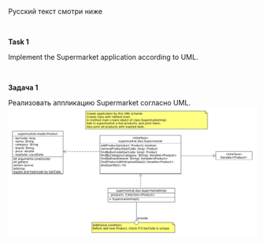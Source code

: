 Русский текст смотри ниже

<br/>

**Task 1**

Implement the Supermarket application according to UML.  <br/>

<br/>

**Задача 1**

Реализовать аппликацию Supermarket согласно UML.  <br/>
<img src="https://github.com/ait-tr/cohort34.1/blob/main/basic_programming/lesson_47/supermarket.jpg?raw=true" alt="UML for Supermarket application"/>